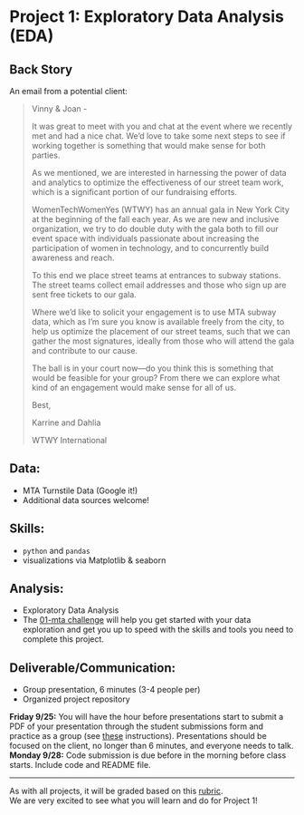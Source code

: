 # Project 1: Exploratory Data Analysis (EDA)

## Back Story

An email from a potential client:

> Vinny & Joan -
>
> It was great to meet with you and chat at the event where we recently met and had a nice chat. We’d love to take some next steps to see if working together is something that would make sense for both parties.
>
> As we mentioned, we are interested in harnessing the power of data and analytics to optimize the effectiveness of our street team work, which is a significant portion of our fundraising efforts.
>
> WomenTechWomenYes (WTWY) has an annual gala in New York City at the beginning of the fall each year. As we are new and inclusive organization, we try to do double duty with the gala both to fill our event space with individuals passionate about increasing the participation of women in technology, and to concurrently build awareness and reach.
>
> To this end we place street teams at entrances to subway stations. The street teams collect email addresses and those who sign up are sent free tickets to our gala.
>
> Where we’d like to solicit your engagement is to use MTA subway data, which as I’m sure you know is available freely from the city, to help us optimize the placement of our street teams, such that we can gather the most signatures, ideally from those who will attend the gala and contribute to our cause.
>
> The ball is in your court now—do you think this is something that would be feasible for your group? From there we can explore what kind of an engagement would make sense for all of us.
>
> Best,
>
> Karrine and Dahlia
>
> WTWY International

## Data:

 * MTA Turnstile Data (Google it!)
 * Additional data sources welcome!
  
## Skills:

 * `python` and `pandas`
 * visualizations via Matplotlib & seaborn

## Analysis:

 * Exploratory Data Analysis
 * The [01-mta challenge](https://github.com/thisismetis/onl20_ds4/tree/master/challenges/challenges_questions/01-mta) will help you get started with your data exploration and get you up to speed with the skills and tools you need to complete this project.

## Deliverable/Communication:

 * Group presentation, 6 minutes (3-4 people per)
 * Organized project repository

**Friday 9/25:** You will have the hour before presentations start to submit a PDF of your presentation through the student submissions form and practice as a group (see [these](https://github.com/thisismetis/onl20_ds4/blob/master/curriculum/project-01/git-1/submissions.md) instructions). Presentations should be focused on the client, no longer than 6 minutes, and everyone needs to talk.
**Monday 9/28:** Code submission is due before in the morning before class starts. Include code and README file.

---

As with all projects, it will be graded based on this [rubric](https://docs.google.com/document/d/1oAJrWNR7HxNJVI2IHUuHArEvBccowLqvPObYbqtH0rs/edit).  
We are very excited to see what you will learn and do for Project 1!
